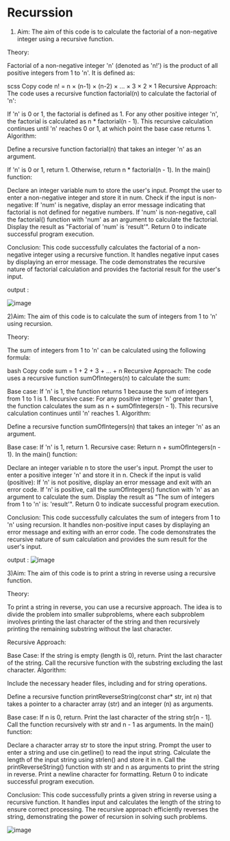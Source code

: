 # Recurssion
1) Aim:
The aim of this code is to calculate the factorial of a non-negative integer using a recursive function.

Theory:

Factorial of a non-negative integer 'n' (denoted as 'n!') is the product of all positive integers from 1 to 'n'. It is defined as:

scss
Copy code
n! = n × (n-1) × (n-2) × ... × 3 × 2 × 1
Recursive Approach:
The code uses a recursive function factorial(n) to calculate the factorial of 'n':

If 'n' is 0 or 1, the factorial is defined as 1.
For any other positive integer 'n', the factorial is calculated as n * factorial(n - 1). This recursive calculation continues until 'n' reaches 0 or 1, at which point the base case returns 1.
Algorithm:

Define a recursive function factorial(n) that takes an integer 'n' as an argument.

If 'n' is 0 or 1, return 1.
Otherwise, return n * factorial(n - 1).
In the main() function:

Declare an integer variable num to store the user's input.
Prompt the user to enter a non-negative integer and store it in num.
Check if the input is non-negative:
If 'num' is negative, display an error message indicating that factorial is not defined for negative numbers.
If 'num' is non-negative, call the factorial() function with 'num' as an argument to calculate the factorial.
Display the result as "Factorial of 'num' is 'result'".
Return 0 to indicate successful program execution.

Conclusion:
This code successfully calculates the factorial of a non-negative integer using a recursive function. It handles negative input cases by displaying an error message. The code demonstrates the recursive nature of factorial calculation and provides the factorial result for the user's input.


output :

![image](https://github.com/reetikasinghh/Recurssion/assets/139485681/23194620-75c0-45a0-b616-198dcb17e277)


2)Aim:
The aim of this code is to calculate the sum of integers from 1 to 'n' using recursion.

Theory:

The sum of integers from 1 to 'n' can be calculated using the following formula:

bash
Copy code
sum = 1 + 2 + 3 + ... + n
Recursive Approach:
The code uses a recursive function sumOfIntegers(n) to calculate the sum:

Base case: If 'n' is 1, the function returns 1 because the sum of integers from 1 to 1 is 1.
Recursive case: For any positive integer 'n' greater than 1, the function calculates the sum as n + sumOfIntegers(n - 1). This recursive calculation continues until 'n' reaches 1.
Algorithm:

Define a recursive function sumOfIntegers(n) that takes an integer 'n' as an argument.

Base case: If 'n' is 1, return 1.
Recursive case: Return n + sumOfIntegers(n - 1).
In the main() function:

Declare an integer variable n to store the user's input.
Prompt the user to enter a positive integer 'n' and store it in n.
Check if the input is valid (positive):
If 'n' is not positive, display an error message and exit with an error code.
If 'n' is positive, call the sumOfIntegers() function with 'n' as an argument to calculate the sum.
Display the result as "The sum of integers from 1 to 'n' is: 'result'".
Return 0 to indicate successful program execution.

Conclusion:
This code successfully calculates the sum of integers from 1 to 'n' using recursion. It handles non-positive input cases by displaying an error message and exiting with an error code. The code demonstrates the recursive nature of sum calculation and provides the sum result for the user's input.

output :
![image](https://github.com/reetikasinghh/Recurssion/assets/139485681/d9248616-424e-4b2a-8e6f-8974b4a65ea6)


3)Aim:
The aim of this code is to print a string in reverse using a recursive function.

Theory:

To print a string in reverse, you can use a recursive approach. The idea is to divide the problem into smaller subproblems, where each subproblem involves printing the last character of the string and then recursively printing the remaining substring without the last character.

Recursive Approach:

Base Case: If the string is empty (length is 0), return.
Print the last character of the string.
Call the recursive function with the substring excluding the last character.
Algorithm:

Include the necessary header files, including <iostream> and <cstring> for string operations.

Define a recursive function printReverseString(const char* str, int n) that takes a pointer to a character array (str) and an integer (n) as arguments.

Base case: If n is 0, return.
Print the last character of the string str[n - 1].
Call the function recursively with str and n - 1 as arguments.
In the main() function:

Declare a character array str to store the input string.
Prompt the user to enter a string and use cin.getline() to read the input string.
Calculate the length of the input string using strlen() and store it in n.
Call the printReverseString() function with str and n as arguments to print the string in reverse.
Print a newline character for formatting.
Return 0 to indicate successful program execution.

Conclusion:
This code successfully prints a given string in reverse using a recursive function. It handles input and calculates the length of the string to ensure correct processing. The recursive approach efficiently reverses the string, demonstrating the power of recursion in solving such problems.

![image](https://github.com/reetikasinghh/Recurssion/assets/139485681/9513d4a1-b44e-45c5-bacb-f7e031fdd6ab)
